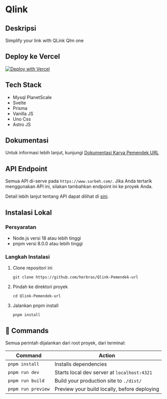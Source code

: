 # Qlink

## Deskripsi

Simplify your link with QLink Qlm one

## Deploy ke Vercel

[![Deploy with Vercel](https://vercel.com/button)](https://vercel.com/import/project?template=https://github.com/herbras/Qlink-Pemendek-url)


## Tech Stack

- Mysql PlanetScale
- Svelte
- Prisma
- Vanilla JS
- Uno Css
- Astro JS

## Dokumentasi

Untuk informasi lebih lanjut, kunjungi [Dokumentasi Karya Pemendek URL](https://www.sarbeh.com/crafting/short)

## API Endpoint

Semua API di-serve pada `https://www.sarbeh.com/`. Jika Anda tertarik menggunakan API ini, silakan tambahkan endpoint ini ke proyek Anda.

Detail lebih lanjut tentang API dapat dilihat di [sini](link_ke_dokumentasi_API).

## Instalasi Lokal

### Persyaratan

- Node.js versi 18 atau lebih tinggi
- pnpm versi 8.0.0 atau lebih tinggi

### Langkah Instalasi

1. Clone repositori ini
   ```
   git clone https://github.com/herbras/Qlink-Pemendek-url
   ```
2. Pindah ke direktori proyek
   ```
   cd Qlink-Pemendek-url
   ```
3. Jalankan pnpm install
   ```
   pnpm install
   ```


## 🧞 Commands

Semua perintah dijalankan dari root proyek, dari terminal:

| Command | Action |
| ------- | ------ |
| `pnpm install` | Installs dependencies |
| `pnpm run dev` | Starts local dev server at `localhost:4321` |
| `pnpm run build` | Build your production site to `./dist/` |
| `pnpm run preview` | Preview your build locally, before deploying |

